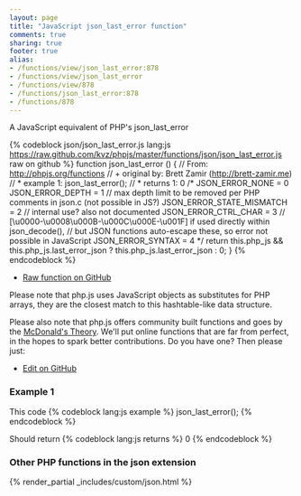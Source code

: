 ```yaml
---
layout: page
title: "JavaScript json_last_error function"
comments: true
sharing: true
footer: true
alias:
- /functions/view/json_last_error:878
- /functions/view/json_last_error
- /functions/view/878
- /functions/json_last_error:878
- /functions/878
---
```

<!-- Generated by Rakefile:build -->
A JavaScript equivalent of PHP's json_last_error

{% codeblock json/json_last_error.js lang:js https://raw.github.com/kvz/phpjs/master/functions/json/json_last_error.js raw on github %}
function json_last_error () {
  // From: http://phpjs.org/functions
  // +   original by: Brett Zamir (http://brett-zamir.me)
  // *     example 1: json_last_error();
  // *     returns 1: 0
/*
  JSON_ERROR_NONE = 0
  JSON_ERROR_DEPTH = 1 // max depth limit to be removed per PHP comments in json.c (not possible in JS?)
  JSON_ERROR_STATE_MISMATCH = 2 // internal use? also not documented
  JSON_ERROR_CTRL_CHAR = 3 // [\u0000-\u0008\u000B-\u000C\u000E-\u001F] if used directly within json_decode(),
                                  // but JSON functions auto-escape these, so error not possible in JavaScript
  JSON_ERROR_SYNTAX = 4
  */
  return this.php_js && this.php_js.last_error_json ? this.php_js.last_error_json : 0;
}
{% endcodeblock %}

 - [Raw function on GitHub](https://github.com/kvz/phpjs/blob/master/functions/json/json_last_error.js)

Please note that php.js uses JavaScript objects as substitutes for PHP arrays, they are 
the closest match to this hashtable-like data structure. 

Please also note that php.js offers community built functions and goes by the 
[McDonald's Theory](https://medium.com/what-i-learned-building/9216e1c9da7d). We'll put online 
functions that are far from perfect, in the hopes to spark better contributions. 
Do you have one? Then please just: 

 - [Edit on GitHub](https://github.com/kvz/phpjs/edit/master/functions/json/json_last_error.js)

### Example 1
This code
{% codeblock lang:js example %}
json_last_error();
{% endcodeblock %}

Should return
{% codeblock lang:js returns %}
0
{% endcodeblock %}


### Other PHP functions in the json extension
{% render_partial _includes/custom/json.html %}
